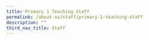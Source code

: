 ```yaml
---
title: Primary 1 Teaching Staff
permalink: /about-us/staff/primary-1-teaching-staff
description: ""
third_nav_title: Staff
---
```

